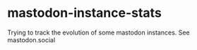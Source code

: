# mastodon-instance-stats
Trying to track the evolution of some mastodon instances. See mastodon.social
